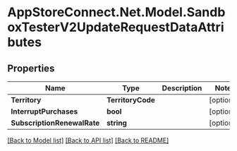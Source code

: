 # AppStoreConnect.Net.Model.SandboxTesterV2UpdateRequestDataAttributes

## Properties

Name | Type | Description | Notes
------------ | ------------- | ------------- | -------------
**Territory** | **TerritoryCode** |  | [optional] 
**InterruptPurchases** | **bool** |  | [optional] 
**SubscriptionRenewalRate** | **string** |  | [optional] 

[[Back to Model list]](../README.md#documentation-for-models) [[Back to API list]](../README.md#documentation-for-api-endpoints) [[Back to README]](../README.md)

